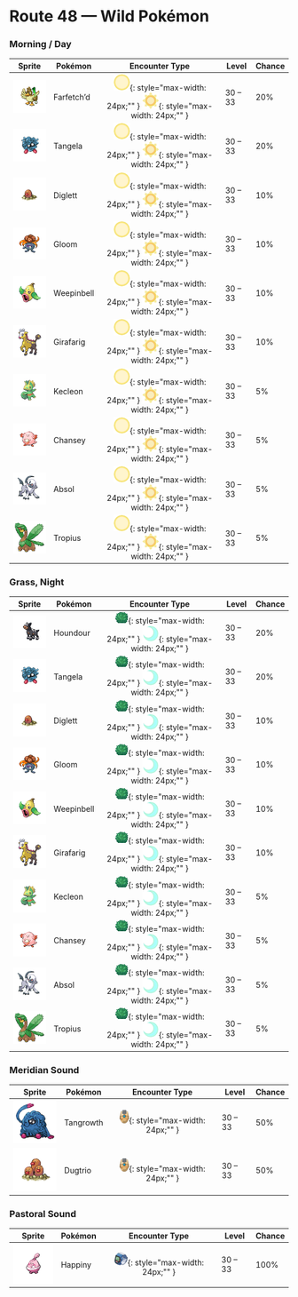 # Route 48 — Wild Pokémon

### Morning / Day

| Sprite | Pokémon | Encounter Type | Level | Chance |
|:------:|---------|:--------------:|-------|--------|
| ![Farfetch’d](../../assets/sprites/farfetchd/front.gif "If anyone tries to disturb where the essential plant stalks grow, it uses its own stalk to thwart them.") | Farfetch’d | ![Morning](../../assets/encounter_types/morning.png "Morning"){: style="max-width: 24px;"" } ![Day](../../assets/encounter_types/day.png "Day"){: style="max-width: 24px;"" } | 30 – 33 | 20% |
| ![Tangela](../../assets/sprites/tangela/front.gif "The vines that cloak its entire body are always jiggling. They effectively unnerve its foes.") | Tangela | ![Morning](../../assets/encounter_types/morning.png "Morning"){: style="max-width: 24px;"" } ![Day](../../assets/encounter_types/day.png "Day"){: style="max-width: 24px;"" } | 30 – 33 | 20% |
| ![Diglett](../../assets/sprites/diglett/front.gif "Its skin is very thin. If it is exposed to light, its blood heats up, causing it to grow weak.") | Diglett | ![Morning](../../assets/encounter_types/morning.png "Morning"){: style="max-width: 24px;"" } ![Day](../../assets/encounter_types/day.png "Day"){: style="max-width: 24px;"" } | 30 – 33 | 10% |
| ![Gloom](../../assets/sprites/gloom/front.gif "What appears to be drool is actually sweet honey. It is very sticky and clings stubbornly if touched.") | Gloom | ![Morning](../../assets/encounter_types/morning.png "Morning"){: style="max-width: 24px;"" } ![Day](../../assets/encounter_types/day.png "Day"){: style="max-width: 24px;"" } | 30 – 33 | 10% |
| ![Weepinbell](../../assets/sprites/weepinbell/front.gif "Even though it is filled with acid, it does not melt because it also oozes a protective fluid.") | Weepinbell | ![Morning](../../assets/encounter_types/morning.png "Morning"){: style="max-width: 24px;"" } ![Day](../../assets/encounter_types/day.png "Day"){: style="max-width: 24px;"" } | 30 – 33 | 10% |
| ![Girafarig](../../assets/sprites/girafarig/front.gif "Its tail has a small brain of its own. Beware! If you get close, it may react to your scent by biting.") | Girafarig | ![Morning](../../assets/encounter_types/morning.png "Morning"){: style="max-width: 24px;"" } ![Day](../../assets/encounter_types/day.png "Day"){: style="max-width: 24px;"" } | 30 – 33 | 10% |
| ![Kecleon](../../assets/sprites/kecleon/front.gif "It changes its shading to match its surroundings so it can sneak up on prey. Only its belly patterns stay fixed.") | Kecleon | ![Morning](../../assets/encounter_types/morning.png "Morning"){: style="max-width: 24px;"" } ![Day](../../assets/encounter_types/day.png "Day"){: style="max-width: 24px;"" } | 30 – 33 | 5% |
| ![Chansey](../../assets/sprites/chansey/front.gif "It walks carefully to prevent its egg from breaking. However, it is extremely fast at running away.") | Chansey | ![Morning](../../assets/encounter_types/morning.png "Morning"){: style="max-width: 24px;"" } ![Day](../../assets/encounter_types/day.png "Day"){: style="max-width: 24px;"" } | 30 – 33 | 5% |
| ![Absol](../../assets/sprites/absol/front.gif "It has the ability to foretell natural disasters. Its life span is over a hundred years.") | Absol | ![Morning](../../assets/encounter_types/morning.png "Morning"){: style="max-width: 24px;"" } ![Day](../../assets/encounter_types/day.png "Day"){: style="max-width: 24px;"" } | 30 – 33 | 5% |
| ![Tropius](../../assets/sprites/tropius/front.gif "The bunch of fruit around its neck ripens twice a year and is delicious. It’s a highly favored tropical snack.") | Tropius | ![Morning](../../assets/encounter_types/morning.png "Morning"){: style="max-width: 24px;"" } ![Day](../../assets/encounter_types/day.png "Day"){: style="max-width: 24px;"" } | 30 – 33 | 5% |

### Grass, Night

| Sprite | Pokémon | Encounter Type | Level | Chance |
|:------:|---------|:--------------:|-------|--------|
| ![Houndour](../../assets/sprites/houndour/front.gif "It uses different kinds of cries for communicating with others of its kind and for pursuing its prey.") | Houndour | ![Grass](../../assets/encounter_types/grass.png "Grass"){: style="max-width: 24px;"" } ![Night](../../assets/encounter_types/night.png "Night"){: style="max-width: 24px;"" } | 30 – 33 | 20% |
| ![Tangela](../../assets/sprites/tangela/front.gif "The vines that cloak its entire body are always jiggling. They effectively unnerve its foes.") | Tangela | ![Grass](../../assets/encounter_types/grass.png "Grass"){: style="max-width: 24px;"" } ![Night](../../assets/encounter_types/night.png "Night"){: style="max-width: 24px;"" } | 30 – 33 | 20% |
| ![Diglett](../../assets/sprites/diglett/front.gif "Its skin is very thin. If it is exposed to light, its blood heats up, causing it to grow weak.") | Diglett | ![Grass](../../assets/encounter_types/grass.png "Grass"){: style="max-width: 24px;"" } ![Night](../../assets/encounter_types/night.png "Night"){: style="max-width: 24px;"" } | 30 – 33 | 10% |
| ![Gloom](../../assets/sprites/gloom/front.gif "What appears to be drool is actually sweet honey. It is very sticky and clings stubbornly if touched.") | Gloom | ![Grass](../../assets/encounter_types/grass.png "Grass"){: style="max-width: 24px;"" } ![Night](../../assets/encounter_types/night.png "Night"){: style="max-width: 24px;"" } | 30 – 33 | 10% |
| ![Weepinbell](../../assets/sprites/weepinbell/front.gif "Even though it is filled with acid, it does not melt because it also oozes a protective fluid.") | Weepinbell | ![Grass](../../assets/encounter_types/grass.png "Grass"){: style="max-width: 24px;"" } ![Night](../../assets/encounter_types/night.png "Night"){: style="max-width: 24px;"" } | 30 – 33 | 10% |
| ![Girafarig](../../assets/sprites/girafarig/front.gif "Its tail has a small brain of its own. Beware! If you get close, it may react to your scent by biting.") | Girafarig | ![Grass](../../assets/encounter_types/grass.png "Grass"){: style="max-width: 24px;"" } ![Night](../../assets/encounter_types/night.png "Night"){: style="max-width: 24px;"" } | 30 – 33 | 10% |
| ![Kecleon](../../assets/sprites/kecleon/front.gif "It changes its shading to match its surroundings so it can sneak up on prey. Only its belly patterns stay fixed.") | Kecleon | ![Grass](../../assets/encounter_types/grass.png "Grass"){: style="max-width: 24px;"" } ![Night](../../assets/encounter_types/night.png "Night"){: style="max-width: 24px;"" } | 30 – 33 | 5% |
| ![Chansey](../../assets/sprites/chansey/front.gif "It walks carefully to prevent its egg from breaking. However, it is extremely fast at running away.") | Chansey | ![Grass](../../assets/encounter_types/grass.png "Grass"){: style="max-width: 24px;"" } ![Night](../../assets/encounter_types/night.png "Night"){: style="max-width: 24px;"" } | 30 – 33 | 5% |
| ![Absol](../../assets/sprites/absol/front.gif "It has the ability to foretell natural disasters. Its life span is over a hundred years.") | Absol | ![Grass](../../assets/encounter_types/grass.png "Grass"){: style="max-width: 24px;"" } ![Night](../../assets/encounter_types/night.png "Night"){: style="max-width: 24px;"" } | 30 – 33 | 5% |
| ![Tropius](../../assets/sprites/tropius/front.gif "The bunch of fruit around its neck ripens twice a year and is delicious. It’s a highly favored tropical snack.") | Tropius | ![Grass](../../assets/encounter_types/grass.png "Grass"){: style="max-width: 24px;"" } ![Night](../../assets/encounter_types/night.png "Night"){: style="max-width: 24px;"" } | 30 – 33 | 5% |

### Meridian Sound

| Sprite | Pokémon | Encounter Type | Level | Chance |
|:------:|---------|:--------------:|-------|--------|
| ![Tangrowth](../../assets/sprites/tangrowth/front.gif "When it remains still, it appears to be a large shrub. Unsuspecting prey that wander near get ensnared by its vines.") | Tangrowth | ![Meridian Sound](../../assets/encounter_types/meridian_sound.png "Meridian Sound"){: style="max-width: 24px;"" } | 30 – 33 | 50% |
| ![Dugtrio](../../assets/sprites/dugtrio/front.gif "Its three heads bob separately up and down to loosen the soil nearby, making it easier for it to burrow.") | Dugtrio | ![Meridian Sound](../../assets/encounter_types/meridian_sound.png "Meridian Sound"){: style="max-width: 24px;"" } | 30 – 33 | 50% |

### Pastoral Sound

| Sprite | Pokémon | Encounter Type | Level | Chance |
|:------:|---------|:--------------:|-------|--------|
| ![Happiny](../../assets/sprites/happiny/front.gif "It carefully carries a round, white rock that it thinks is an egg. It’s bothered by how curly its hair looks.") | Happiny | ![Pastoral Sound](../../assets/encounter_types/pastoral_sound.png "Pastoral Sound"){: style="max-width: 24px;"" } | 30 – 33 | 100% |

